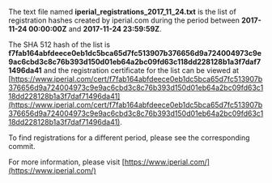 The text file named **iperial_registrations_2017_11_24.txt** is the list of registration hashes created by iperial.com during the period between **2017-11-24 00:00:00Z** and **2017-11-24 23:59:59Z**.

The SHA 512 hash of the list is **f7fab164abfdeece0eb1dc5bca65d7fc513907b376656d9a724004973c9e9ac6cbd3c8c76b393d150d01eb64a2bc09fd63c118dd228128b1a3f7daf71496da41** and the registration certificate for the list can be viewed at [https://www.iperial.com/cert/f7fab164abfdeece0eb1dc5bca65d7fc513907b376656d9a724004973c9e9ac6cbd3c8c76b393d150d01eb64a2bc09fd63c118dd228128b1a3f7daf71496da41](https://www.iperial.com/cert/f7fab164abfdeece0eb1dc5bca65d7fc513907b376656d9a724004973c9e9ac6cbd3c8c76b393d150d01eb64a2bc09fd63c118dd228128b1a3f7daf71496da41).

To find registrations for a different period, please see the corresponding commit.

For more information, please visit [https://www.iperial.com/](https://www.iperial.com/)

